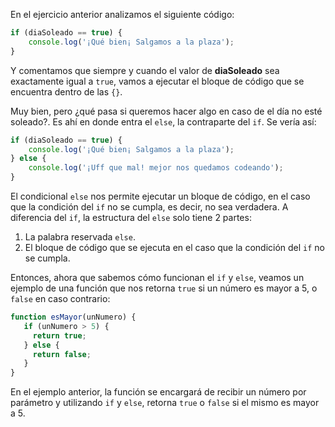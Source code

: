 En el ejercicio anterior analizamos el siguiente código:

```javascript
if (diaSoleado == true) {
    console.log('¡Qué bien¡ Salgamos a la plaza');
}
```

Y comentamos que siempre y cuando el valor de **diaSoleado** sea exactamente igual a `true`, vamos a ejecutar el bloque de código que se encuentra dentro de las `{}`.

Muy bien, pero ¿qué pasa si queremos hacer algo en caso de el día no esté soleado?. Es ahí en donde entra el `else`, la contraparte del `if`. Se vería así:

```javascript
if (diaSoleado == true) {
    console.log('¡Qué bien¡ Salgamos a la plaza');
} else {
    console.log('¡Uff que mal! mejor nos quedamos codeando');
}
```

El condicional `else` nos permite ejecutar un bloque de código, en el caso que la condición del `if` no se cumpla, es decir, no sea verdadera. A diferencia del `if`, la estructura del `else` solo tiene 2 partes:

1. La palabra reservada `else`.
2. El bloque de código que se ejecuta en el caso que la condición del `if` no se cumpla.

Entonces, ahora que sabemos cómo funcionan el `if` y `else`, veamos un ejemplo de una función que nos retorna `true` si un número es mayor a 5, o `false` en caso contrario:

```javascript
function esMayor(unNumero) {
   if (unNumero > 5) {
     return true;
   } else {
     return false;
   }
}
```

En el ejemplo anterior, la función se encargará de recibir un número por parámetro y utilizando `if` y `else`, retorna `true` o `false` si el mismo es mayor a 5.
